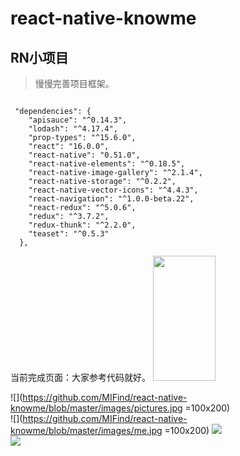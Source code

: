# react-native-knowme
## RN小项目
> 慢慢完善项目框架。

```

 "dependencies": {
    "apisauce": "^0.14.3",
    "lodash": "^4.17.4",
    "prop-types": "^15.6.0",
    "react": "16.0.0",
    "react-native": "0.51.0",
    "react-native-elements": "^0.18.5",
    "react-native-image-gallery": "^2.1.4",
    "react-native-storage": "^0.2.2",
    "react-native-vector-icons": "^4.4.3",
    "react-navigation": "^1.0.0-beta.22",
    "react-redux": "^5.0.6",
    "redux": "^3.7.2",
    "redux-thunk": "^2.2.0",
    "teaset": "^0.5.3"
  },
```
当前完成页面：大家参考代码就好。
<img src="https://github.com/MIFind/react-native-knowme/blob/master/images/main.jpg" width=100 height=200/>

![](https://github.com/MIFind/react-native-knowme/blob/master/images/pictures.jpg  =100x200)  
![](https://github.com/MIFind/react-native-knowme/blob/master/images/me.jpg  =100x200) 
 ![](https://github.com/MIFind/react-native-knowme/blob/master/images/resume.jpg)  
  ![](https://github.com/MIFind/react-native-knowme/blob/master/images/blog.jpg) 
